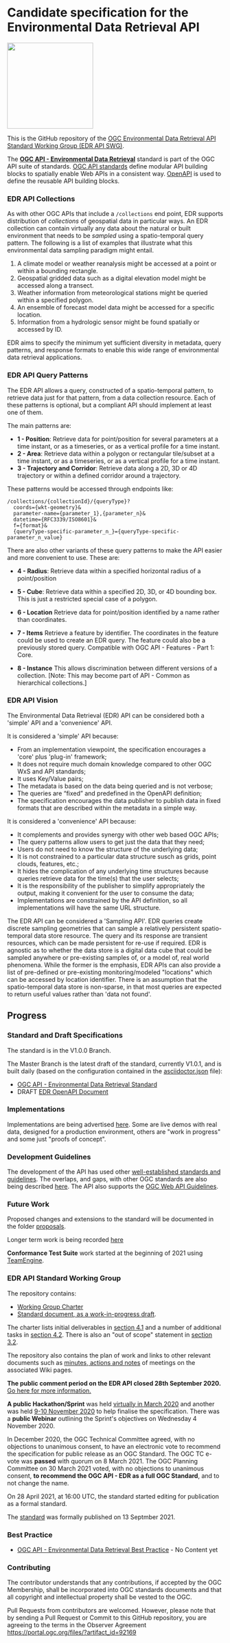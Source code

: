 # Candidate specification for the Environmental Data Retrieval API

[<img src="http://www.opengeospatial.org/pub/www/files/OGC_Logo_2D_Blue_x_0_0.png" width="200"/>](https://www.opengeospatial.org)

This is the GitHub repository of the [OGC Environmental Data Retrieval API Standard Working Group (EDR API SWG)](https://www.opengeospatial.org/projects/groups/edr-apiswg).

The **[OGC API - Environmental Data Retrieval](http://www.opengis.net/doc/IS/ogcapi-edr-1/1.0)** standard is part of the OGC API suite of standards. [OGC API standards](https://ogcapi.ogc.org) define modular API building blocks to spatially enable Web APIs in a consistent way. [OpenAPI](http://openapis.org) is used to define the reusable API building blocks.

### EDR API Collections
As with other OGC APIs that include a `/collections` end point, EDR supports distribution of _collections_ of geospatial data in particular ways. An EDR collection can contain virtually any data about the natural or built environment that needs to be _sampled_ using a spatio-temporal query pattern. The following is a list of examples that illustrate what this environmental data sampling paradigm might entail.

1. A climate model or weather reanalysis might be accessed at a point or within a bounding rectangle.
1. Geospatial gridded data such as a digital elevation model might be accessed along a transect.
1. Weather information from meteorological stations might be queried within a specified polygon.
1. An ensemble of forecast model data might be accessed for a specific location.
1. Information from a hydrologic sensor might be found spatially or accessed by ID.

EDR aims to specify the minimum yet sufficient diversity in metadata, query patterns, and response formats to enable this wide range of environmental data retrieval applications.

### EDR API Query Patterns
The EDR API allows a query, constructed of a spatio-temporal pattern, to retrieve data just for that pattern, from a data collection resource. Each of these patterns is optional, but a compliant API should implement at least one of them. 

The main patterns are:
- **1 - Position**: Retrieve data for point/position for several parameters at a time instant, or as a timeseries, or as a vertical profile for a time instant.
- **2 - Area**:  Retrieve data within a polygon or rectangular tile/subset at a time instant, or as a timeseries, or as a vertical profile for a time instant.
- **3 - Trajectory and Corridor**: Retrieve data along a 2D, 3D or 4D trajectory or within a defined corridor around a trajectory.

These patterns would be accessed through endpoints like:

```
/collections/{collectionId}/{queryType}?
  coords={wkt-geometry}&
  parameter-name={parameter_1},{parameter_n}&
  datetime={RFC3339/ISO8601}&
  f={format}&
  {queryType-specific-parameter_n_}={queryType-specific-parameter_n_value}
```
There are also other variants of these query patterns to make the API easier and more convenient to use. These are:

- **4 - Radius**: Retrieve data within a specified horizontal radius of a point/position 

- **5 - Cube**: Retrieve data within a specified 2D, 3D, or 4D bounding box. This is just a restricted special case of a polygon.

- **6 - Location** Retrieve data for point/position identified by a name rather than coordinates.

- **7 - Items** Retrieve a feature by identifier. The coordinates in the feature could be used to create an EDR query. The feature could also be a previously stored query. Compatible with OGC API - Features - Part 1: Core.

- **8 - Instance** This allows discrimination between different versions of a collection. [Note: This may become part of API - Common as hierarchical collections.]

### EDR API Vision

The Environmental Data Retrieval (EDR) API can be considered both a 'simple' API and a 'convenience' API. 

It is considered a 'simple' API because:
* From an implementation viewpoint, the specification encourages a 'core' plus 'plug-in' framework;
* It does not require much domain knowledge compared to other OGC WxS and API standards;
* It uses Key/Value pairs;
* The metadata is based on the data being queried and is not verbose;
* The queries are “fixed” and predefined in the OpenAPI definition;
* The specification encourages the data publisher to publish data in fixed formats that are described within the metadata in a simple way.

It is considered a 'convenience' API because:
* It complements and provides synergy with other web based OGC APIs;
* The query patterns allow users to get just the data that they need;
* Users do not need to know the structure of the underlying data;
* It is not constrained to a particular data structure susch as grids, point clouds, features, etc.;
* It hides the complication of any underlying time structures because queries retrieve data for the time(s) that the user selects;
* It is the responsibility of the publisher to simplify appropriately the output, making it convenient for the user to consume the data;
* Implementations are constrained by the API definition, so all implementations will have the same URL structure.

The EDR API can be considered a 'Sampling API'. EDR queries create discrete sampling geometries that can sample a relatively persistent spatio-temporal data store resource. The query and its response are transient resources, which can be made persistent for re-use if required. EDR is agnostic as to whether the data store is a digital data cube that could be sampled anywhere or pre-existing samples of, or a model of, real world phenomena. While the former is the emphasis, EDR APIs can also provide a list of pre-defined or pre-existing monitoring/modeled "locations" which can be accessed by location identifier. There is an assumption that the spatio-temporal data store is non-sparse, in that most queries are expected to return useful values rather than 'data not found'.

## Progress

### Standard and Draft Specifications

The standard is in the V1.0.0 Branch.

The Master Branch is the latest draft of the standard, currently V1.0.1, and is built daily (based on the configuration contained in the [asciidoctor.json](https://github.com/opengeospatial/ogcapi-environmental-data-retrieval/blob/master/asciidoctor.json) file):

* [OGC API - Environmental Data Retrieval Standard](http://www.opengis.net/doc/IS/ogcapi-edr-1/1.0)
* DRAFT [EDR OpenAPI Document](https://opengeospatial.github.io/ogcapi-environmental-data-retrieval/docs/edr_api.html)

### Implementations

Implementations are being advertised [here](https://github.com/opengeospatial/ogcapi-environmental-data-retrieval/blob/master/deployments.md). Some are live demos with real data, designed for a production environment, others are "work in progress" and some just "proofs of concept".

### Development Guidelines

The development of the API has used other [well-established standards and guidelines](https://github.com/opengeospatial/ogcapi-environmental-data-retrieval/wiki/Guidelines). The overlaps, and gaps, with other OGC standards are also being described [here](https://github.com/opengeospatial/ogcapi-environmental-data-retrieval/wiki/Examples).  The API also supports the [OGC Web API Guidelines](ogc-web-api-guidelines-checklist.md).

### Future Work

Proposed changes and extensions to the standard will be documented in the folder [proposals](https://github.com/opengeospatial/ogcapi-environmental-data-retrieval/tree/master/proposals).

Longer term work is being recorded [here](https://github.com/opengeospatial/ogcapi-environmental-data-retrieval/wiki/Future-Work)

**Conformance Test Suite** work started at the beginning of 2021 using [TeamEngine](https://github.com/opengeospatial/teamengine).

### EDR API Standard Working Group

The repository contains:
  
- [Working Group Charter](./EnvironmentalDataRetrievalAPI-SWG-Charter.adoc)
- [Standard document, as a work-in-progress draft](./standard_template/standard).

The charter lists initial deliverables in [section 4.1](https://github.com/opengeospatial/ogcapi-environmental-data-retrieval/blob/master/EnvironmentalDataRetrievalAPI-SWG-Charter.adoc#41-initial-deliverables) and a number of additional tasks in [section 4.2](https://github.com/opengeospatial/ogcapi-environmental-data-retrieval/blob/master/EnvironmentalDataRetrievalAPI-SWG-Charter.adoc#41-initial-deliverables). There is also an "out of scope" statement in [section 3.2](https://github.com/opengeospatial/ogcapi-environmental-data-retrieval/blob/master/EnvironmentalDataRetrievalAPI-SWG-Charter.adoc#32-what-is-out-of-scope).

The repository also contains the plan of work and links to other relevant documents such as [minutes, actions and notes](https://github.com/opengeospatial/ogcapi-environmental-data-retrieval/wiki#meetings) of meetings on the associated Wiki pages. 

**The public comment period on the EDR API closed 28th September 2020.** [Go here for more information.](https://www.ogc.org/standards/requests/215)

**A public Hackathon/Sprint** was held [virtually in March 2020](https://github.com/opengeospatial/EDR-API-Sprint) and another was held [9-10 November 2020](https://github.com/opengeospatial/OGCAPI-EDR-Sprint2) to help finalise the specification. There was a **public Webinar** outlining the Sprint's objectives on Wednesday 4 November 2020.

In December 2020, the OGC Technical Committee agreed, with no objections to unanimous consent, to have an electronic vote to recommend the specification for public release as an OGC Standard. The OGC TC e-vote was **passed** with quorum on 8 March 2021. The OGC Planning Committee on 30 March 2021 voted, with no objections to unanimous consent, **to recommend the OGC API - EDR as a full OGC Standard**, and to not change the name.

On 28 April 2021, at 16:00 UTC, the standard started editing for publication as a formal standard.

The [standard](https://www.ogc.org/standards/ogcapi-edr) was formally published on 13 Septmber 2021.

### Best Practice

* [OGC API - Environmental Data Retrieval Best Practice](http://docs.opengeospatial.org/DRAFTS/20-065.html) - No Content yet

### Contributing

The contributor understands that any contributions, if accepted by the OGC Membership, shall be incorporated into OGC standards documents and that all copyright and intellectual property shall be vested to the OGC.

Pull Requests from contributors are welcomed. However, please note that by sending a Pull Request or Commit to this GitHub repository, you are agreeing to the terms in the Observer Agreement https://portal.ogc.org/files/?artifact_id=92169
